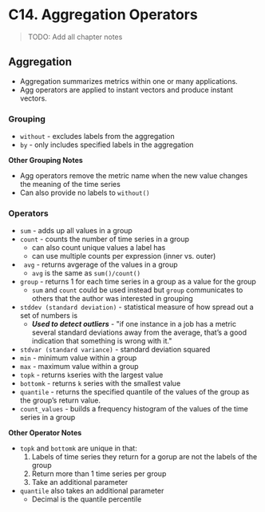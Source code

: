 # C14. Aggregation Operators

> TODO: Add all chapter notes

## Aggregation 

- Aggregation summarizes metrics within one or many applications.
- Agg operators are applied to instant vectors and produce instant vectors.

### Grouping

- `without` - excludes labels from the aggregation
- `by` - only includes specified labels in the aggregation

**Other Grouping Notes**

- Agg operators remove the metric name when the new value changes the meaning of the time series
- Can also provide no labels to `without()`

### Operators

- `sum` - adds up all values in a group
- `count` - counts the number of time series in a group
    - can also count unique values a label has
    - can use multiple counts per expression (inner vs. outer)
- ` avg` - returns avgerage of the values in a group
    - `avg` is the same as `sum()/count()`
- `group` - returns 1 for each time series in a group as a value for the group
    - `sum` and `count` could be used instead but `group` communicates to others that the author was interested in grouping
- `stddev (standard deviation)` - statistical measure of how spread out a set of numbers is
    - **_Used to detect outliers_** - "if one instance in a job has a metric several standard deviations away from the average, that’s a good indication that something is wrong with it."
- `stdvar (standard variance)` - standard deviation squared
- `min` - minimum value within a group
- `max` - maximum value within a group
- `topk` - returns `k`series with the largest value
- `bottomk` - returns `k` series with the smallest value
- `quantile` - returns the specified quantile of the values of the group as the group’s return value.
- `count_values` - builds a frequency histogram of the values of the time series in a group

**Other Operator Notes**

- `topk` and `bottomk` are unique in that:
    1. Labels of time series they return for a gorup are not the labels of the group
    1. Return more than 1 time series per group
    1. Take an additional parameter
- `quantile` also takes an additional parameter
    - Decimal is the quantile percentile